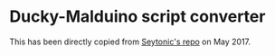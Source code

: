 # Ducky-Malduino script converter
This has been directly copied from [Seytonic's repo](https://github.com/Seytonic/malduino) on May 2017.
